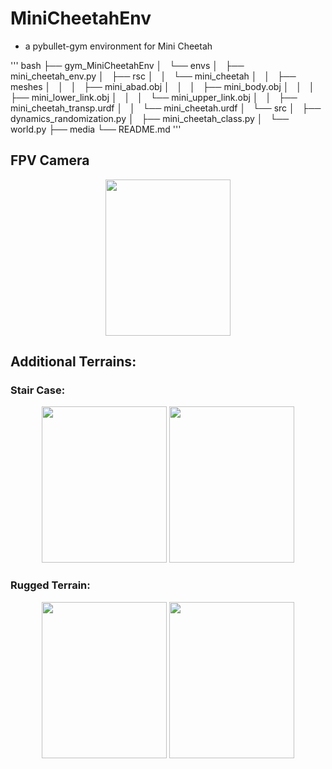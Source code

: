 # MiniCheetahEnv
-  a pybullet-gym environment for Mini Cheetah

''' bash
├── gym_MiniCheetahEnv
│   └── envs
│       ├── mini_cheetah_env.py
│       ├── rsc
│       │   └── mini_cheetah
│       │       ├── meshes
│       │       │   ├── mini_abad.obj
│       │       │   ├── mini_body.obj
│       │       │   ├── mini_lower_link.obj
│       │       │   └── mini_upper_link.obj
│       │       ├── mini_cheetah_transp.urdf
│       │       └── mini_cheetah.urdf
│       └── src
│           ├── dynamics_randomization.py
│           ├── mini_cheetah_class.py
│           └── world.py
├── media
└── README.md
'''

## FPV Camera

<p align="center">
   <img width="200" height="250" src="https://github.com/lok-i/MiniCheetahEnv/blob/main/FPVCam.gif">
</p>


## Additional Terrains:

### Stair Case:

<p align="center">
   <img width="200" height="250" src="https://github.com/lok-i/MiniCheetahEnv/blob/main/Stairs.png">
   <img width="200" height="250" src="https://github.com/lok-i/MiniCheetahEnv/blob/main/Stairs2.png">
</p>

### Rugged Terrain:

<p align="center">
   <img width="200" height="250" src="https://github.com/lok-i/MiniCheetahEnv/blob/main/RoughTerrain.png">
   <img width="200" height="250" src="https://github.com/lok-i/MiniCheetahEnv/blob/main/RoughTerrain2.png">
</p>

